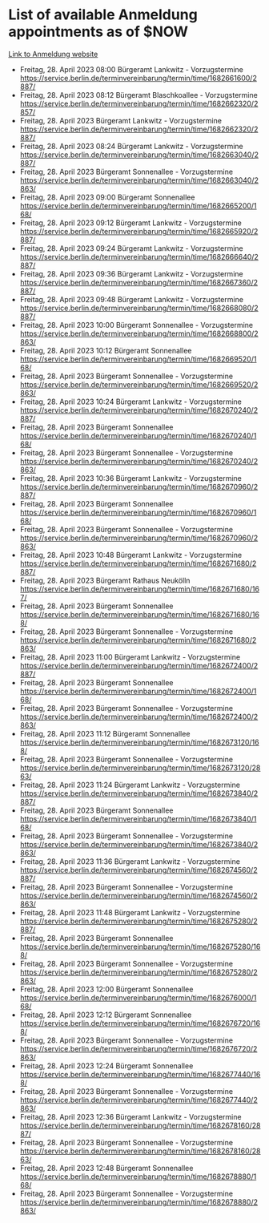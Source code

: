 # List of available Anmeldung appointments as of $NOW
[Link to Anmeldung website](https://service.berlin.de/terminvereinbarung/termin/tag.php?termin=1&anliegen[]=120686&dienstleisterlist=122210,122217,327316,122219,327312,122227,327314,122231,327346,122243,327348,122254,122252,329742,122260,329745,122262,329748,122271,327278,122273,327274,122277,327276,330436,122280,327294,122282,327290,122284,327292,122291,327270,122285,327266,122286,327264,122296,327268,150230,329760,122297,327286,122294,327284,122312,329763,122314,329775,122304,327330,122311,327334,122309,327332,317869,122281,327352,122279,329772,122283,122276,327324,122274,327326,122267,329766,122246,327318,122251,327320,122257,327322,122208,327298,122226,327300&herkunft=http%3A%2F%2Fservice.berlin.de%2Fdienstleistung%2F120686%2F)
- Freitag, 28. April 2023 08:00 Bürgeramt Lankwitz - Vorzugstermine https://service.berlin.de/terminvereinbarung/termin/time/1682661600/2887/
- Freitag, 28. April 2023 08:12 Bürgeramt Blaschkoallee - Vorzugstermine https://service.berlin.de/terminvereinbarung/termin/time/1682662320/2857/
- Freitag, 28. April 2023  Bürgeramt Lankwitz - Vorzugstermine https://service.berlin.de/terminvereinbarung/termin/time/1682662320/2887/
- Freitag, 28. April 2023 08:24 Bürgeramt Lankwitz - Vorzugstermine https://service.berlin.de/terminvereinbarung/termin/time/1682663040/2887/
- Freitag, 28. April 2023  Bürgeramt Sonnenallee - Vorzugstermine https://service.berlin.de/terminvereinbarung/termin/time/1682663040/2863/
- Freitag, 28. April 2023 09:00 Bürgeramt Sonnenallee https://service.berlin.de/terminvereinbarung/termin/time/1682665200/168/
- Freitag, 28. April 2023 09:12 Bürgeramt Lankwitz - Vorzugstermine https://service.berlin.de/terminvereinbarung/termin/time/1682665920/2887/
- Freitag, 28. April 2023 09:24 Bürgeramt Lankwitz - Vorzugstermine https://service.berlin.de/terminvereinbarung/termin/time/1682666640/2887/
- Freitag, 28. April 2023 09:36 Bürgeramt Lankwitz - Vorzugstermine https://service.berlin.de/terminvereinbarung/termin/time/1682667360/2887/
- Freitag, 28. April 2023 09:48 Bürgeramt Lankwitz - Vorzugstermine https://service.berlin.de/terminvereinbarung/termin/time/1682668080/2887/
- Freitag, 28. April 2023 10:00 Bürgeramt Sonnenallee - Vorzugstermine https://service.berlin.de/terminvereinbarung/termin/time/1682668800/2863/
- Freitag, 28. April 2023 10:12 Bürgeramt Sonnenallee https://service.berlin.de/terminvereinbarung/termin/time/1682669520/168/
- Freitag, 28. April 2023  Bürgeramt Sonnenallee - Vorzugstermine https://service.berlin.de/terminvereinbarung/termin/time/1682669520/2863/
- Freitag, 28. April 2023 10:24 Bürgeramt Lankwitz - Vorzugstermine https://service.berlin.de/terminvereinbarung/termin/time/1682670240/2887/
- Freitag, 28. April 2023  Bürgeramt Sonnenallee https://service.berlin.de/terminvereinbarung/termin/time/1682670240/168/
- Freitag, 28. April 2023  Bürgeramt Sonnenallee - Vorzugstermine https://service.berlin.de/terminvereinbarung/termin/time/1682670240/2863/
- Freitag, 28. April 2023 10:36 Bürgeramt Lankwitz - Vorzugstermine https://service.berlin.de/terminvereinbarung/termin/time/1682670960/2887/
- Freitag, 28. April 2023  Bürgeramt Sonnenallee https://service.berlin.de/terminvereinbarung/termin/time/1682670960/168/
- Freitag, 28. April 2023  Bürgeramt Sonnenallee - Vorzugstermine https://service.berlin.de/terminvereinbarung/termin/time/1682670960/2863/
- Freitag, 28. April 2023 10:48 Bürgeramt Lankwitz - Vorzugstermine https://service.berlin.de/terminvereinbarung/termin/time/1682671680/2887/
- Freitag, 28. April 2023  Bürgeramt Rathaus Neukölln https://service.berlin.de/terminvereinbarung/termin/time/1682671680/167/
- Freitag, 28. April 2023  Bürgeramt Sonnenallee https://service.berlin.de/terminvereinbarung/termin/time/1682671680/168/
- Freitag, 28. April 2023  Bürgeramt Sonnenallee - Vorzugstermine https://service.berlin.de/terminvereinbarung/termin/time/1682671680/2863/
- Freitag, 28. April 2023 11:00 Bürgeramt Lankwitz - Vorzugstermine https://service.berlin.de/terminvereinbarung/termin/time/1682672400/2887/
- Freitag, 28. April 2023  Bürgeramt Sonnenallee https://service.berlin.de/terminvereinbarung/termin/time/1682672400/168/
- Freitag, 28. April 2023  Bürgeramt Sonnenallee - Vorzugstermine https://service.berlin.de/terminvereinbarung/termin/time/1682672400/2863/
- Freitag, 28. April 2023 11:12 Bürgeramt Sonnenallee https://service.berlin.de/terminvereinbarung/termin/time/1682673120/168/
- Freitag, 28. April 2023  Bürgeramt Sonnenallee - Vorzugstermine https://service.berlin.de/terminvereinbarung/termin/time/1682673120/2863/
- Freitag, 28. April 2023 11:24 Bürgeramt Lankwitz - Vorzugstermine https://service.berlin.de/terminvereinbarung/termin/time/1682673840/2887/
- Freitag, 28. April 2023  Bürgeramt Sonnenallee https://service.berlin.de/terminvereinbarung/termin/time/1682673840/168/
- Freitag, 28. April 2023  Bürgeramt Sonnenallee - Vorzugstermine https://service.berlin.de/terminvereinbarung/termin/time/1682673840/2863/
- Freitag, 28. April 2023 11:36 Bürgeramt Lankwitz - Vorzugstermine https://service.berlin.de/terminvereinbarung/termin/time/1682674560/2887/
- Freitag, 28. April 2023  Bürgeramt Sonnenallee - Vorzugstermine https://service.berlin.de/terminvereinbarung/termin/time/1682674560/2863/
- Freitag, 28. April 2023 11:48 Bürgeramt Lankwitz - Vorzugstermine https://service.berlin.de/terminvereinbarung/termin/time/1682675280/2887/
- Freitag, 28. April 2023  Bürgeramt Sonnenallee https://service.berlin.de/terminvereinbarung/termin/time/1682675280/168/
- Freitag, 28. April 2023  Bürgeramt Sonnenallee - Vorzugstermine https://service.berlin.de/terminvereinbarung/termin/time/1682675280/2863/
- Freitag, 28. April 2023 12:00 Bürgeramt Sonnenallee https://service.berlin.de/terminvereinbarung/termin/time/1682676000/168/
- Freitag, 28. April 2023 12:12 Bürgeramt Sonnenallee https://service.berlin.de/terminvereinbarung/termin/time/1682676720/168/
- Freitag, 28. April 2023  Bürgeramt Sonnenallee - Vorzugstermine https://service.berlin.de/terminvereinbarung/termin/time/1682676720/2863/
- Freitag, 28. April 2023 12:24 Bürgeramt Sonnenallee https://service.berlin.de/terminvereinbarung/termin/time/1682677440/168/
- Freitag, 28. April 2023  Bürgeramt Sonnenallee - Vorzugstermine https://service.berlin.de/terminvereinbarung/termin/time/1682677440/2863/
- Freitag, 28. April 2023 12:36 Bürgeramt Lankwitz - Vorzugstermine https://service.berlin.de/terminvereinbarung/termin/time/1682678160/2887/
- Freitag, 28. April 2023  Bürgeramt Sonnenallee - Vorzugstermine https://service.berlin.de/terminvereinbarung/termin/time/1682678160/2863/
- Freitag, 28. April 2023 12:48 Bürgeramt Sonnenallee https://service.berlin.de/terminvereinbarung/termin/time/1682678880/168/
- Freitag, 28. April 2023  Bürgeramt Sonnenallee - Vorzugstermine https://service.berlin.de/terminvereinbarung/termin/time/1682678880/2863/
